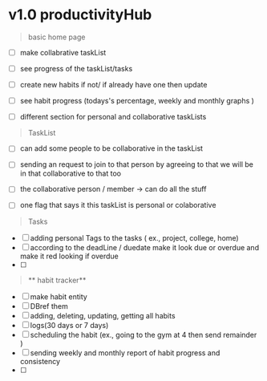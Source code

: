 # v1.0 productivityHub



> basic home page

- [ ] make collabrative taskList
- [ ] see progress of the taskList/tasks
- [ ] create new habits if not/ if already have one then update
- [ ] see habit progress (todays's percentage, weekly and monthly graphs )
- [ ] different section for personal and collaborative taskLists


> TaskList

- [ ] can add some people to be collaborative in the taskList 
- [ ] sending an request to join to that person by agreeing to that we will be in that collaborative to that too
- [ ] the collaborative person / member -> can do all the stuff
- [ ] one flag that says it this taskList is personal or colaborative


> Tasks

- [ ] adding personal Tags to the tasks ( ex., project, college, home)
- [ ] according to the deadLine / duedate make it look due or overdue and make it red looking if overdue
- [ ] 


> ** habit tracker**

- [ ] make habit entity
- [ ] DBref them
- [ ] adding, deleting, updating, getting all habits 
- [ ] logs(30 days or 7 days)
- [ ] scheduling the habit (ex., going to the gym at 4 then send remainder )
- [ ] sending weekly and monthly report of habit progress and consistency 
- [ ] 






